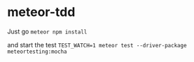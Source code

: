 # meteor-tdd

Just go
`meteor npm install`

and start the test
`TEST_WATCH=1 meteor test --driver-package meteortesting:mocha`
